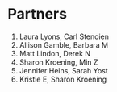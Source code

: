 # Partners

1.  Laura Lyons, Carl Stenoien
1.  Allison Gamble, Barbara M
1.  Matt Lindon, Derek N
1.  Sharon Kroening, Min Z
1.  Jennifer Heins,  Sarah Yost
1.  Kristie E, Sharon Kroening


